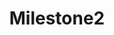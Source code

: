 ---
title: "Milestone2"
class: "milestone"
completed: false
current : false
weight: 2
text: "Vanguard: User Alpha"
---